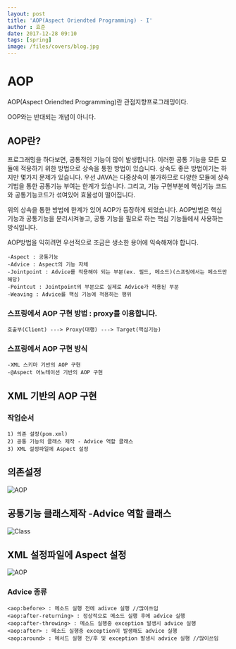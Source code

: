 ```yaml
---
layout: post
title: 'AOP(Aspect Oriendted Programming) - I'
author : 효준
date: 2017-12-28 09:10
tags: [spring]
image: /files/covers/blog.jpg
---
```


# AOP

AOP(Aspect Oriendted Programming)란 관점지향프로그래밍이다.

OOP와는 반대되는 개념이 아니다.

## AOP란?

프로그래밍을 하다보면, 공통적인 기능이 많이 발생합니다. 이러한 공통 기능을 모든 모듈에 적용하기 위한 방법으로 상속을 통한 방법이 있습니다.
상속도 좋은 방법이기는 하지만 몇가지 문제가 있습니다. 우선 JAVA는 다중상속이 불가하므로 다양한 모듈에 상속기법을 통한 공통기능 부여는 한계가 있습니다.
그리고, 기능 구현부분에 핵심기능 코드와 공통기능코드가 섞여있어 효율성이 떨어집니다.

위의 상속을 통한 방법에 한계가 있어 AOP가 등장하게 되었습니다.
AOP방법은 핵심 기능과 공통기능을 분리시켜놓고, 공통 기능을 필요로 하는 핵심 기능들에서 사용하는 방식입니다.

AOP방법을 익히려면 우선적으로 조금은 생소한 용어에 익숙해져야 합니다.

    -Aspect : 공통기능
    -Advice : Aspect의 기능 자체
    -Jointpoint : Advice를 적용해야 되는 부분(ex. 필드, 메소드)(스프링에서는 메소드만 해당)
    -Pointcut : Jointpoint의 부분으로 실제로 Advice가 적용된 부분
    -Weaving : Advice를 핵심 기능에 적용하는 행위
    
### 스프링에서 AOP 구현 방법 : proxy를 이용합니다.

    호출부(Client) ---> Proxy(대행) ---> Target(핵심기능)
    
### 스프링에서 AOP 구현 방식
    
    -XML 스키마 기반의 AOP 구현
    -@Aspect 어노테이션 기반의 AOP 구현
    
## XML 기반의 AOP 구현
    
### 작업순서
    
    1) 의존 설정(pom.xml)
    2) 공통 기능의 클래스 제작 - Advice 역할 클래스
    3) XML 설정파일에 Aspect 설정
    
## 의존설정

<img src="{{ site.baseurl }}/files/spring9/AOP.jpg" alt="AOP">

## 공통기능 클래스제작 -Advice 역할 클래스

<img src="{{ site.baseurl }}/files/spring9/Class.jpg" alt="Class">

## XML 설정파일에 Aspect 설정

<img src="{{ site.baseurl }}/files/spring9/XML.jpg" alt="AOP">


### Advice 종류

    <aop:before> : 메소드 실행 전에 adivce 실행 //많이쓰임
    <aop:after-returning> : 정상적으로 메소드 실행 후에 advice 실행
    <aop:after-throwing> : 메소드 실행중 exception 발생시 advice 실행
    <aop:after> : 메소드 실행중 exception이 발생해도 advice 실행
    <aop:around> : 메서드 실행 전/후 및 exception 발생시 advice 실행 //많이쓰임